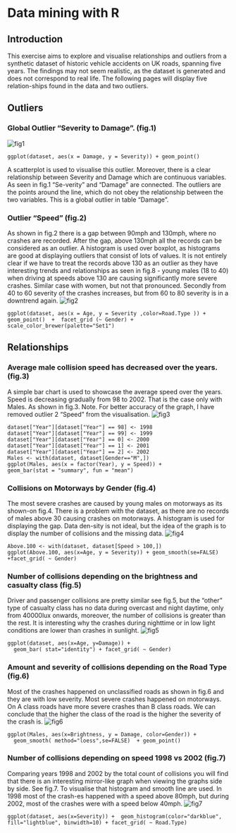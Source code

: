 # Data mining with R

## Introduction
This exercise aims to explore and visualise relationships and outliers from a synthetic dataset of historic vehicle accidents on UK roads, spanning five years. The findings may not seem realistic, as the dataset is generated and does not correspond to real life. The following pages will display five relation-ships found in the data and two outliers.

## Outliers
### Global Outlier “Severity to Damage”. (fig.1)
![fig1](/figs/fig1.png)
```
ggplot(dataset, aes(x = Damage, y = Severity)) + geom_point()
```
A scatterplot is used to visualise this outlier. Moreover, there is a clear relationship between Severity and Damage which are continuous variables. As seen in fig.1 “Se-verity” and “Damage” are connected. The outliers are the points around the line, which do not obey the relationship between the two variables. This is a global outlier in table “Damage”.

### Outlier “Speed” (fig.2)
As shown in fig.2 there is a gap between 90mph and 130mph, where no crashes are recorded. After the gap, above 130mph all the records can be considered as an outlier. A histogram is used over boxplot, as histograms are good at displaying outliers that consist of lots of values. It is not entirely clear if we have to treat the records above 130 as an outlier as they have interesting trends and relationships as seen in fig.8 - young males (18 to 40) when driving at speeds above 130 are causing significantly more severe crashes. Similar case with women, but not that pronounced. Secondly from 40 to 60 severity of the crashes increases, but from 60 to 80 severity is in a downtrend again.
![fig2](/figs/fig2.png)
``` 
ggplot(dataset, aes(x = Age, y = Severity ,color=Road.Type )) + geom_point()  +  facet_grid (~ Gender) +  scale_color_brewer(palette="Set1")
```

## Relationships

### Average male collision speed has decreased over the years. (fig.3)
A simple bar chart is used to showcase the average speed over the years. Speed is decreasing gradually from 98 to 2002. That is the case only with Males. As shown in fig.3. Note. For better accuracy of the graph, I have removed outlier 2 “Speed” from the visualisation.
![fig3](/figs/fig3.png)

``` 
dataset["Year"][dataset["Year"] == 98] <- 1998
dataset["Year"][dataset["Year"] == 99] <- 1999
dataset["Year"][dataset["Year"] == 0] <- 2000
dataset["Year"][dataset["Year"] == 1] <- 2001
dataset["Year"][dataset["Year"] == 2] <- 2002
Males <- with(dataset, dataset[Gender=="M",])
ggplot(Males, aes(x = factor(Year), y = Speed)) + 
geom_bar(stat = "summary", fun = "mean") 
```


### Collisions on Motorways by Gender (fig.4)
The most severe crashes are caused by young males on motorways as its shown-on fig.4. There is a problem with the dataset, as there are no records of males above 30 causing crashes on motorways. A histogram is used for displaying the gap. Data den-sity is not ideal, but the idea of the graph is to display the number of collisions and the missing data.
![fig4](/figs/fig4.png)

``` 
Above.100 <- with(dataset, dataset[Speed > 100,])
ggplot(Above.100, aes(x=Age, y = Severity)) + geom_smooth(se=FALSE) +facet_grid( ~ Gender)
```


### Number of collisions depending on the brightness and casualty class (fig.5)
Driver and passenger collisions are pretty similar see fig.5, but the “other” type of casualty class has no data during overcast and night daytime, only from 40000lux onwards, moreover, the number of collisions is greater than the rest. It is interesting why the crashes during nighttime or in low light conditions are lower than crashes in sunlight.
![fig5](/figs/fig5.png)


```
ggplot(dataset, aes(x=Age, y=Damage)) +
  geom_bar( stat="identity") + facet_grid( ~ Gender)
```

### Amount and severity of collisions depending on the Road Type (fig.6)
Most of the crashes happened on unclassified roads as shown in fig.6 and they are with low severity. Most severe crashes happened on motorways. On A class roads have more severe crashes than B class roads. We can conclude that the higher the class of the road is the higher the severity of the crash is.
![fig6](/figs/fig6.png)

```
ggplot(Males, aes(x=Brightness, y = Damage, color=Gender)) +
  geom_smooth( method="loess",se=FALSE)  + geom_point()
```

### Number of collisions depending on speed 1998 vs 2002 (fig.7)
Comparing years 1998 and 2002 by the total count of collisions you will find that there is an interesting mirror-like graph when viewing the graphs side by side. See fig.7. To visualise that histogram and smooth line are used. In 1998 most of the crash-es happened with a speed above 80mph, but during 2002, most of the crashes were with a speed below 40mph.
![fig7](/figs/fig7.png)

```
ggplot(dataset, aes(x=Severity)) +  geom_histogram(color="darkblue", fill="lightblue", binwidth=10) + facet_grid( ~ Road.Type)

```

